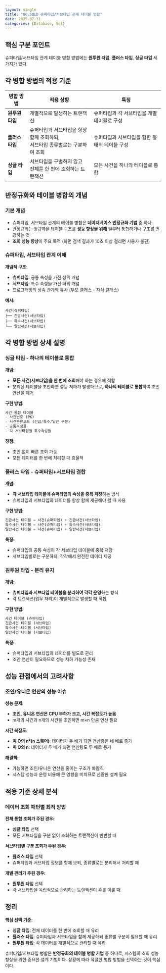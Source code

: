 ```yaml
---
layout: single
title: "06.SQLD 슈퍼타입/서브타입 관계 테이블 병합"
date: 2025-07-31
categories: [Database, Sql]
---
```


## 핵심 구분 포인트

슈퍼타입/서브타입 관계 테이블 병합 방법에는 **원투원 타입**, **플러스 타입**, **싱글 타입** 세 가지가 있다.

## 각 병합 방법의 적용 기준

| 병합 방법 | 적용 상황 | 특징 |
|-----------|-----------|------|
| **원투원 타입** | 개별적으로 발생하는 트랜잭션 | 슈퍼타입과 각 서브타입을 개별 테이블로 구성 |
| **플러스 타입** | 슈퍼타입과 서브타입을 항상 함께 조회하되,<br>서브타입 종류별로는 구분하여 조회 | 슈퍼타입과 서브타입을 합한 형태의 테이블 구성 |
| **싱글 타입** | 서브타입을 구별하지 않고<br>전체를 한 번에 조회하는 트랜잭션 | 모든 사건을 하나의 테이블로 통합 |

## 반정규화와 테이블 병합의 개념

### 기본 개념
- 슈퍼타입, 서브타입 관계의 테이블 병합은 **데이터베이스 반정규화 기법** 중 하나
- 반정규화는 정규화된 테이블 구조를 **성능 향상을 위해** 일부러 통합하거나 구조를 변경하는 것
- **조회 성능 향상**이 주요 목적 (화면 검색 결과가 10초 이상 걸리면 사용자 불편)

### 슈퍼타입, 서브타입 관계 이해
**개념적 구조:**
- **슈퍼타입**: 공통 속성을 가진 상위 개념
- **서브타입**: 특수 속성을 가진 하위 개념
- 프로그래밍의 상속 관계와 유사 (부모 클래스 - 자식 클래스)

**예시:**
```
사건(슈퍼타입)
├── 긴급사건(서브타입)
├── 특수사건(서브타입)
└── 일반사건(서브타입)
```

## 각 병합 방법 상세 설명

### 싱글 타입 - 하나의 테이블로 통합

**개념:**
- **모든 사건(서브타입)을 한 번에 조회**해야 하는 경우에 적합
- 분리된 테이블을 조인하면 성능 저하가 발생하므로, **하나의 테이블로 통합**하여 조인 연산을 제거

**구현 방법:**
```sql
사건 통합 테이블
- 사건번호 (PK)
- 사건분류코드 (긴급/특수/일반 구분)
- 공통속성들
- 각 서브타입별 특수속성들
```

**장점:**
- 조인 없이 빠른 조회 가능
- 모든 데이터를 한 번에 처리할 때 효율적

### 플러스 타입 - 슈퍼타입+서브타입 결합

**개념:**
- **각 서브타입 테이블에 슈퍼타입의 속성을 중복 저장**하는 방식
- 슈퍼타입과 서브타입의 데이터를 항상 함께 제공해야 할 때 사용

**구현 방법:**
```sql
긴급사건 테이블 = 사건(슈퍼타입) + 긴급사건(서브타입)
특수사건 테이블 = 사건(슈퍼타입) + 특수사건(서브타입)  
일반사건 테이블 = 사건(슈퍼타입) + 일반사건(서브타입)
```

**특징:**
- 슈퍼타입의 공통 속성이 각 서브타입 테이블에 중복 저장
- 서브타입별로는 구분하되, 각각에서 완전한 데이터 제공

### 원투원 타입 - 분리 유지

**개념:**
- **슈퍼타입과 서브타입 테이블을 분리하여 각각 운영**하는 방식
- 각 트랜잭션(업무 처리)이 개별적으로 발생할 때 적합

**구현 방법:**
```sql
사건 테이블 (슈퍼타입)
긴급사건 테이블 (서브타입)
특수사건 테이블 (서브타입)
일반사건 테이블 (서브타입)
```

**특징:**
- 슈퍼타입과 서브타입의 데이터를 별도로 관리
- 조인 연산이 필요하므로 성능 저하 가능성 존재

## 성능 관점에서의 고려사항

### 조인/유니온 연산의 성능 이슈
**성능 문제:**
- **조인, 유니온 연산은 CPU 부하가 크고, 시간 복잡도가 높음**
- m개의 사건과 n개의 사건을 조인하면 m×n 만큼 연산 필요

**시간 복잡도:**
- **빅 O의 n²(n 스퀘어)**: 데이터가 두 배가 되면 연산량은 네 배로 증가
- **빅 O의 n**: 데이터가 두 배가 되면 연산량도 두 배로 증가

**해결책:**
- 가능하면 조인/유니온 연산을 줄이는 구조가 바람직
- 시스템 성능과 운영 비용에 큰 영향을 미치므로 신중한 설계 필요

## 적용 기준 상세 분석

### 데이터 조회 패턴별 최적 방법

**전체 통합 조회가 주된 경우:**
- **싱글 타입** 선택
- 모든 서브타입을 구분 없이 조회하는 트랜잭션이 빈번할 때

**서브타입별 구분 조회가 주된 경우:**
- **플러스 타입** 선택  
- 슈퍼타입과 서브타입 정보를 함께 보되, 종류별로는 분리해서 처리할 때

**개별 관리가 주된 경우:**
- **원투원 타입** 선택
- 각 서브타입을 독립적으로 관리하는 트랜잭션이 주를 이룰 때

## 정리

**핵심 선택 기준:**
- **싱글 타입**: 전체 데이터를 한 번에 조회할 때 유리
- **플러스 타입**: 슈퍼타입과 서브타입을 함께 제공하되 종류별 구분이 필요할 때 유리  
- **원투원 타입**: 각 데이터를 개별적으로 관리할 때 유리

슈퍼타입/서브타입 병합은 **반정규화의 테이블 병합 기법** 중 하나로, 시스템의 조회 성능 향상을 위한 중요한 설계 기법이다. 상황에 따라 적절한 병합 방법을 선택하는 것이 핵심이다.
